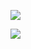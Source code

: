 ![](https://github-readme-stats.vercel.app/api?username=mrredo&count_private=true&show_icons=true&locale=en&include_all_commits=true?locale=en)

![](https://github-readme-stats.vercel.app/api/top-langs?username=mrredo&count_private=true&show_icons=true&locale=en&include_all_commits=true?locale=en)
